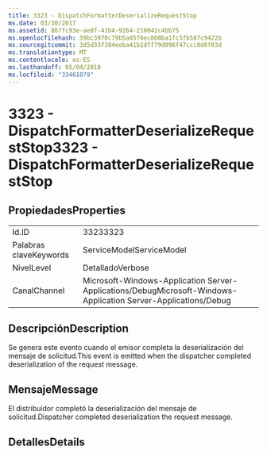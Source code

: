 ```yaml
---
title: 3323 - DispatchFormatterDeserializeRequestStop
ms.date: 03/30/2017
ms.assetid: 867fc93e-ae8f-41b4-9264-210042c4bb75
ms.openlocfilehash: 59bc3970c79b5a85f6ec808ba1fc5fb587c9422b
ms.sourcegitcommit: 3d5d33f384eeba41b2dff79d096f47ccc8d8f03d
ms.translationtype: MT
ms.contentlocale: es-ES
ms.lasthandoff: 05/04/2018
ms.locfileid: "33461879"
---
```

# <a name="3323---dispatchformatterdeserializerequeststop"></a><span data-ttu-id="a3ac8-102">3323 - DispatchFormatterDeserializeRequestStop</span><span class="sxs-lookup"><span data-stu-id="a3ac8-102">3323 - DispatchFormatterDeserializeRequestStop</span></span>
## <a name="properties"></a><span data-ttu-id="a3ac8-103">Propiedades</span><span class="sxs-lookup"><span data-stu-id="a3ac8-103">Properties</span></span>  
  
|||  
|-|-|  
|<span data-ttu-id="a3ac8-104">Id.</span><span class="sxs-lookup"><span data-stu-id="a3ac8-104">ID</span></span>|<span data-ttu-id="a3ac8-105">3323</span><span class="sxs-lookup"><span data-stu-id="a3ac8-105">3323</span></span>|  
|<span data-ttu-id="a3ac8-106">Palabras clave</span><span class="sxs-lookup"><span data-stu-id="a3ac8-106">Keywords</span></span>|<span data-ttu-id="a3ac8-107">ServiceModel</span><span class="sxs-lookup"><span data-stu-id="a3ac8-107">ServiceModel</span></span>|  
|<span data-ttu-id="a3ac8-108">Nivel</span><span class="sxs-lookup"><span data-stu-id="a3ac8-108">Level</span></span>|<span data-ttu-id="a3ac8-109">Detallado</span><span class="sxs-lookup"><span data-stu-id="a3ac8-109">Verbose</span></span>|  
|<span data-ttu-id="a3ac8-110">Canal</span><span class="sxs-lookup"><span data-stu-id="a3ac8-110">Channel</span></span>|<span data-ttu-id="a3ac8-111">Microsoft-Windows-Application Server-Applications/Debug</span><span class="sxs-lookup"><span data-stu-id="a3ac8-111">Microsoft-Windows-Application Server-Applications/Debug</span></span>|  
  
## <a name="description"></a><span data-ttu-id="a3ac8-112">Descripción</span><span class="sxs-lookup"><span data-stu-id="a3ac8-112">Description</span></span>  
 <span data-ttu-id="a3ac8-113">Se genera este evento cuando el emisor completa la deserialización del mensaje de solicitud.</span><span class="sxs-lookup"><span data-stu-id="a3ac8-113">This event is emitted when the dispatcher completed deserialization of the request message.</span></span>  
  
## <a name="message"></a><span data-ttu-id="a3ac8-114">Mensaje</span><span class="sxs-lookup"><span data-stu-id="a3ac8-114">Message</span></span>  
 <span data-ttu-id="a3ac8-115">El distribuidor completó la deserialización del mensaje de solicitud.</span><span class="sxs-lookup"><span data-stu-id="a3ac8-115">Dispatcher completed deserialization the request message.</span></span>  
  
## <a name="details"></a><span data-ttu-id="a3ac8-116">Detalles</span><span class="sxs-lookup"><span data-stu-id="a3ac8-116">Details</span></span>
